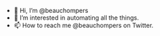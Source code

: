 - 👋 Hi, I’m @beauchompers
- 👀 I’m interested in automating all the things.
- 📫 How to reach me @beauchompers on Twitter.

<!---
beauchompers/beauchompers is a ✨ special ✨ repository because its `README.md` (this file) appears on your GitHub profile.
You can click the Preview link to take a look at your changes.
--->

